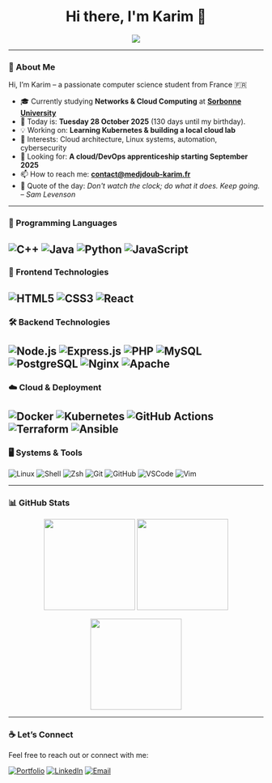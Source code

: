 
<h1 align="center">Hi there, I'm Karim 👋</h1>
<p align="center">
  <img src="https://readme-typing-svg.herokuapp.com?lines=Cloud+Architect+in+progress;Linux+Lover;Automate+everything;&center=true&width=380&height=45&color=36BCF7&vCenter=true&pause=1000">
</p>

---

### 👋 About Me

Hi, I’m Karim – a passionate computer science student from France 🇫🇷
- 🎓 Currently studying **Networks & Cloud Computing** at [**Sorbonne University**](https://www.sorbonne-universite.fr/)
- 📆 Today is: **Tuesday 28 October 2025** (130 days until my birthday).
- 💡 Working on: **Learning Kubernetes & building a local cloud lab**
- 🧠 Interests: Cloud architecture, Linux systems, automation, cybersecurity
- 🚀 Looking for: **A cloud/DevOps apprenticeship starting September 2025**
- 📫 How to reach me: **contact@medjdoub-karim.fr**
- 📝 Quote of the day: *Don't watch the clock; do what it does. Keep going. – Sam Levenson*

---

### 🔣 Programming Languages

![C++](https://img.shields.io/badge/C++-00599C?style=flat&logo=c%2b%2b&logoColor=white)
![Java](https://img.shields.io/badge/Java-007396?style=flat&logo=openjdk&logoColor=white)
![Python](https://img.shields.io/badge/Python-3776AB?style=flat&logo=python&logoColor=white)
![JavaScript](https://img.shields.io/badge/JavaScript-F7DF1E?style=flat&logo=javascript&logoColor=black)
---

### 🎨 Frontend Technologies

![HTML5](https://img.shields.io/badge/HTML5-E34F26?style=flat&logo=html5&logoColor=white)
![CSS3](https://img.shields.io/badge/CSS3-1572B6?style=flat&logo=css3&logoColor=white)
![React](https://img.shields.io/badge/React-61DAFB?style=flat&logo=react&logoColor=black)
---

### 🛠️ Backend Technologies

![Node.js](https://img.shields.io/badge/Node.js-339933?style=flat&logo=nodedotjs&logoColor=white)
![Express.js](https://img.shields.io/badge/Express.js-000000?style=flat&logo=express&logoColor=white)
![PHP](https://img.shields.io/badge/PHP-777BB4?style=flat&logo=php&logoColor=white)
![MySQL](https://img.shields.io/badge/MySQL-4479A1?style=flat&logo=mysql&logoColor=white)
![PostgreSQL](https://img.shields.io/badge/PostgreSQL-4169E1?style=flat&logo=postgresql&logoColor=white)
![Nginx](https://img.shields.io/badge/Nginx-009639?style=flat&logo=nginx&logoColor=white)
![Apache](https://img.shields.io/badge/Apache-D22128?style=flat&logo=apache&logoColor=white)
---

### ☁️ Cloud & Deployment

![Docker](https://img.shields.io/badge/Docker-2496ED?style=flat&logo=docker&logoColor=white)
![Kubernetes](https://img.shields.io/badge/Kubernetes-326CE5?style=flat&logo=kubernetes&logoColor=white)
![GitHub Actions](https://img.shields.io/badge/GitHub%20Actions-2088FF?style=flat&logo=githubactions&logoColor=white)
![Terraform](https://img.shields.io/badge/Terraform-7B42BC?style=flat&logo=terraform&logoColor=white)
![Ansible](https://img.shields.io/badge/Ansible-EE0000?style=flat&logo=ansible&logoColor=white)
---

### 🖥️ Systems & Tools

![Linux](https://img.shields.io/badge/Linux-FCC624?style=flat&logo=linux&logoColor=black)
![Shell](https://img.shields.io/badge/Bash-4EAA25?style=flat&logo=gnubash&logoColor=white)
![Zsh](https://img.shields.io/badge/Zsh-89e051?style=flat&logo=gnu-bash&logoColor=black)
![Git](https://img.shields.io/badge/Git-F05032?style=flat&logo=git&logoColor=white)
![GitHub](https://img.shields.io/badge/GitHub-181717?style=flat&logo=github&logoColor=white)
![VSCode](https://img.shields.io/badge/VSCode-007ACC?style=flat&logo=visualstudiocode&logoColor=white)
![Vim](https://img.shields.io/badge/Vim-019733?style=flat&logo=vim&logoColor=white)

---

### 📊 GitHub Stats

<p align="center">
  <img src="https://github-readme-stats.vercel.app/api?username=karimmdjdb&show_icons=true&theme=radical&hide_title=true" height="180"/>
  <img src="https://github-readme-stats.vercel.app/api/top-langs/?username=karimmdjdb&layout=compact&theme=radical&hide_title=true" height="180"/>
</p>

<p align="center">
  <img src="https://streak-stats.demolab.com/?user=karimmdjdb&theme=radical" height="180"/>
</p>

---

### ☕ Let’s Connect

Feel free to reach out or connect with me:

[![Portfolio](https://img.shields.io/badge/Portfolio-Visit-1F2937?style=flat&logo=&logoColor=white)](https://medjdoub-karim.fr)
[![LinkedIn](https://img.shields.io/badge/LinkedIn-Connect-0077B5?style=flat&logo=linkedin&logoColor=white)](https://www.linkedin.com/in/karim-medjdoub-0368b8283/)
[![Email](https://img.shields.io/badge/Email-Contact-D14836?style=flat&logo=gmail&logoColor=white)](mailto:contact@medjdoub-karim.fr)


